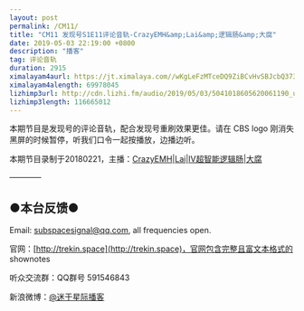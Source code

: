 ```yaml
---
layout: post
permalink: /CM11/
title: "CM11 发现号S1E11评论音轨-CrazyEMH&amp;Lai&amp;逻辑肠&amp;大腐"
date: 2019-05-03 22:19:00 +0800
description: "播客"
tag: 评论音轨
duration: 2915
ximalayam4aurl: https://jt.ximalaya.com//wKgLeFzMTceDQ9ZiBCvHvSBJcbQ373.mp3.m4a?channel=rss&amp;album_id=3135361&amp;track_id=180940672&amp;uid=6418191&amp;jt=https://audio.xmcdn.com/group59/M09/7C/4B/wKgLeFzMTceDQ9ZiBCvHvSBJcbQ373.mp3
ximalayam4alength: 69978045
lizhimp3url: http://cdn.lizhi.fm/audio/2019/05/03/5041018605620061190_ud.mp3
lizhimp3length: 116665012
---   
```


本期节目是发现号的评论音轨，配合发现号重刷效果更佳。请在 CBS logo 刚消失黑屏的时候暂停，听我们口令一起按播放，边播边听。

本期节目录制于20180221，主播：[CrazyEMH](mailto:emh@trekin.space)\|[Lai](http://weibo.com/daishengniao)\|[IV超智能逻辑肠](https://weibo.com/u/5682045870)\|[大腐](https://weibo.com/u/5113590549)

————

## ●本台反馈●

Email: [subspacesignal@qq.com](mailto:subspacesignal@qq.com), all frequencies open.

官网：[http://trekin.space](http://trekin.space)，官网包含完整且富文本格式的 shownotes

听众交流群：QQ群号 591546843

新浪微博：[@迷于星际播客](http://weibo.com/lostinst)

